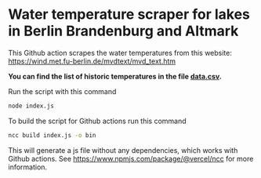 # Water temperature scraper for lakes in Berlin Brandenburg and Altmark

This Github action scrapes the water temperatures from this website: https://wind.met.fu-berlin.de/mvdtext/mvd_text.htm

**You can find the list of historic temperatures in the file [data.csv](data.csv).**

Run the script with this command
```bash
node index.js
```

To build the script for Github actions run this command
```bash
ncc build index.js -o bin
```
This will generate a js file without any dependencies, which works with Github actions.
See https://www.npmjs.com/package/@vercel/ncc for more information.

